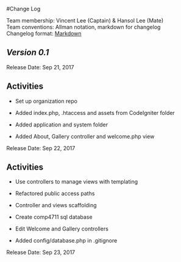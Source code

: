#Change Log

Team membership:  Vincent Lee (Captain) & Hansol Lee (Mate)  
Team conventions: Allman notation, markdown for changelog  
Changelog format: [Markdown](https://github.com/adam-p/markdown-here/wiki/Markdown-Cheatsheet) 

## *Version 0.1*

Release Date: Sep 21, 2017

## Activities

-   Set up organization repo 
 
-   Added index.php, .htaccess and assets from CodeIgniter folder
    
-   Added application and system folder

-   Added About, Gallery controller and welcome.php view

Release Date: Sep 22, 2017

## Activities

-   Use controllers to manage views with templating

-   Refactored public access paths 

-   Controller and views scaffolding

-   Create comp4711 sql database 

-   Edit Welcome and Gallery controllers 

-   Added config/database.php in .gitignore

Release Date: Sep 23, 2017